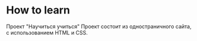 # How to learn
Проект "Научиться учиться"
Проект состоит из одностраничного сайта, с использованием HTML и CSS.
